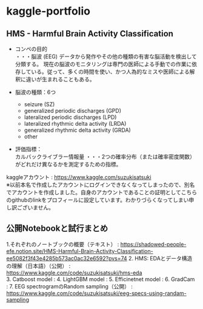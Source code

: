 # kaggle-portfolio

## HMS - Harmful Brain Activity Classification

- コンペの目的  
・・・脳波 (EEG) データから発作やその他の種類の有害な脳活動を検出して分類する。
現在の脳波のモニタリングは専門の医師による手動での作業に依存している。従って、多くの時間を使い、かつ人為的なミスや医師による解釈に違いが生まれることもある。  

- 脳波の種類：6つ
    - seizure (SZ)
    - generalized periodic discharges (GPD)
    - lateralized periodic discharges (LPD)
    - lateralized rhythmic delta activity (LRDA)
    - generalized rhythmic delta activity (GRDA)
    - other
 
 - 評価指標：  
カルバックライブラー情報量
・・・2つの確率分布（または確率密度関数）がどれだけ異なるかを測定するための指標。

kaggleアカウント : https://www.kaggle.com/suzukisatsuki  
※以前本名で作成したアカウントにログインできなくなってしまったので、別名でアカウントを作成しました。自身のアカウントであることの証明としてこちらのgithubのlinkをプロフィールに設定しています。わかりづらくなってしまい申し訳ございません。

## 公開Notebookと試行まとめ  
1.それぞれのノートブックの概要（テキスト） : https://shadowed-people-efe.notion.site/HMS-Harmful-Brain-Activity-Classification-ee5082f3f43e4285b573ac0ac32e6592?pvs=74
2. HMS: EDAとデータ構造の理解（日本語）（公開） : https://www.kaggle.com/code/suzukisatsuki/hms-eda  
3. Catboost model :
4. LightGBM model :
5. Efficinetnet model :
6. GradCam : 
7. EEG spectrogramのRandom sampling（公開） : https://www.kaggle.com/code/suzukisatsuki/eeg-specs-using-randam-sampling
